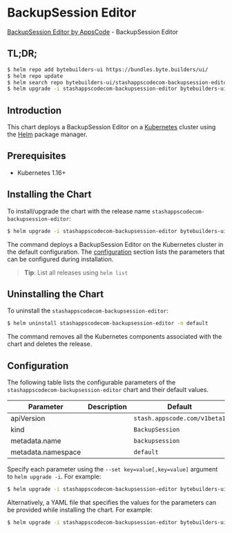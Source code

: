 # BackupSession Editor

[BackupSession Editor by AppsCode](https://byte.builders) - BackupSession Editor

## TL;DR;

```bash
$ helm repo add bytebuilders-ui https://bundles.byte.builders/ui/
$ helm repo update
$ helm search repo bytebuilders-ui/stashappscodecom-backupsession-editor --version=v0.4.5
$ helm upgrade -i stashappscodecom-backupsession-editor bytebuilders-ui/stashappscodecom-backupsession-editor -n default --create-namespace --version=v0.4.5
```

## Introduction

This chart deploys a BackupSession Editor on a [Kubernetes](http://kubernetes.io) cluster using the [Helm](https://helm.sh) package manager.

## Prerequisites

- Kubernetes 1.16+

## Installing the Chart

To install/upgrade the chart with the release name `stashappscodecom-backupsession-editor`:

```bash
$ helm upgrade -i stashappscodecom-backupsession-editor bytebuilders-ui/stashappscodecom-backupsession-editor -n default --create-namespace --version=v0.4.5
```

The command deploys a BackupSession Editor on the Kubernetes cluster in the default configuration. The [configuration](#configuration) section lists the parameters that can be configured during installation.

> **Tip**: List all releases using `helm list`

## Uninstalling the Chart

To uninstall the `stashappscodecom-backupsession-editor`:

```bash
$ helm uninstall stashappscodecom-backupsession-editor -n default
```

The command removes all the Kubernetes components associated with the chart and deletes the release.

## Configuration

The following table lists the configurable parameters of the `stashappscodecom-backupsession-editor` chart and their default values.

|     Parameter      | Description |                 Default                 |
|--------------------|-------------|-----------------------------------------|
| apiVersion         |             | <code>stash.appscode.com/v1beta1</code> |
| kind               |             | <code>BackupSession</code>              |
| metadata.name      |             | <code>backupsession</code>              |
| metadata.namespace |             | <code>default</code>                    |


Specify each parameter using the `--set key=value[,key=value]` argument to `helm upgrade -i`. For example:

```bash
$ helm upgrade -i stashappscodecom-backupsession-editor bytebuilders-ui/stashappscodecom-backupsession-editor -n default --create-namespace --version=v0.4.5 --set apiVersion=stash.appscode.com/v1beta1
```

Alternatively, a YAML file that specifies the values for the parameters can be provided while
installing the chart. For example:

```bash
$ helm upgrade -i stashappscodecom-backupsession-editor bytebuilders-ui/stashappscodecom-backupsession-editor -n default --create-namespace --version=v0.4.5 --values values.yaml
```
